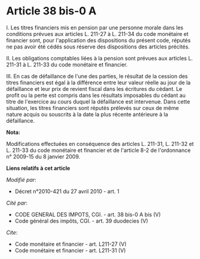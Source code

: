 # Article 38 bis-0 A

I. Les titres financiers mis en pension par une personne morale dans les conditions prévues aux articles L. 211-27 à L.
211-34 du code monétaire et financier sont, pour l'application des dispositions du présent code, réputés ne pas avoir été
cédés sous réserve des dispositions des articles précités. 

II. Les obligations comptables liées à la pension sont prévues aux articles L. 211-31 à L. 211-33 du code monétaire et
financier. 

III. En cas de défaillance de l'une des parties, le résultat de la cession des titres financiers est égal à la différence
entre leur valeur réelle au jour de la défaillance et leur prix de revient fiscal dans les écritures du cédant. Le profit ou
la perte est compris dans les résultats imposables du cédant au titre de l'exercice au cours duquel la défaillance est
intervenue. Dans cette situation, les titres financiers sont réputés prélevés sur ceux de même nature acquis ou souscrits à
la date la plus récente antérieure à la défaillance.

**Nota:**

Modifications effectuées en conséquence des articles L. 211-31, L. 211-32 et L. 211-33 du code monétaire et financier et de
l'article 8-2 de l'ordonnance n° 2009-15 du 8 janvier 2009.

**Liens relatifs à cet article**

_Modifié par_:

  - Décret n°2010-421  du 27 avril 2010 - art. 1

_Cité par_:

  - CODE GENERAL DES IMPOTS, CGI. - art. 38 bis-0 A bis (V)
  - Code général des impôts, CGI. - art. 39 duodecies (V)

_Cite_:

  - Code monétaire et financier - art. L211-27 (V)
  - Code monétaire et financier - art. L211-31 (V)
